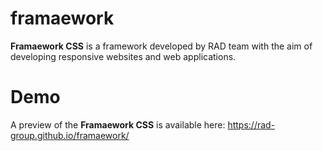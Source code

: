# framaework
**Framaework CSS** is a framework developed by RAD team with the aim of developing responsive websites and web applications.

# Demo
A preview of the **Framaework CSS** is available here: https://rad-group.github.io/framaework/
